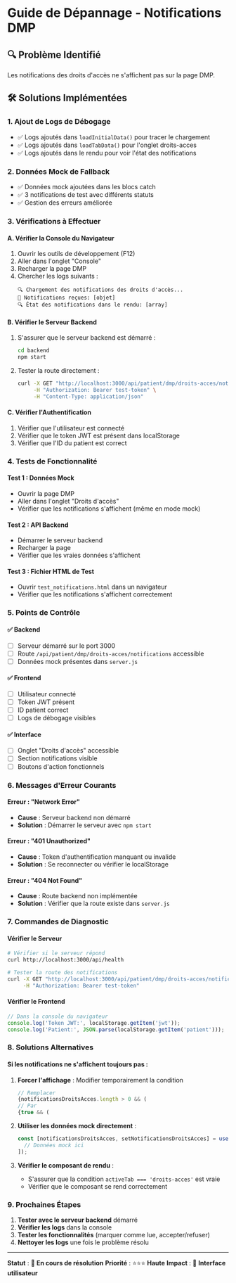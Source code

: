 # Guide de Dépannage - Notifications DMP

## 🔍 Problème Identifié
Les notifications des droits d'accès ne s'affichent pas sur la page DMP.

## 🛠️ Solutions Implémentées

### 1. Ajout de Logs de Débogage
- ✅ Logs ajoutés dans `loadInitialData()` pour tracer le chargement
- ✅ Logs ajoutés dans `loadTabData()` pour l'onglet droits-acces
- ✅ Logs ajoutés dans le rendu pour voir l'état des notifications

### 2. Données Mock de Fallback
- ✅ Données mock ajoutées dans les blocs catch
- ✅ 3 notifications de test avec différents statuts
- ✅ Gestion des erreurs améliorée

### 3. Vérifications à Effectuer

#### A. Vérifier la Console du Navigateur
1. Ouvrir les outils de développement (F12)
2. Aller dans l'onglet "Console"
3. Recharger la page DMP
4. Chercher les logs suivants :
   ```
   🔍 Chargement des notifications des droits d'accès...
   📄 Notifications reçues: [objet]
   🔍 État des notifications dans le rendu: [array]
   ```

#### B. Vérifier le Serveur Backend
1. S'assurer que le serveur backend est démarré :
   ```bash
   cd backend
   npm start
   ```

2. Tester la route directement :
   ```bash
   curl -X GET "http://localhost:3000/api/patient/dmp/droits-acces/notifications?patient_id=5" \
        -H "Authorization: Bearer test-token" \
        -H "Content-Type: application/json"
   ```

#### C. Vérifier l'Authentification
1. Vérifier que l'utilisateur est connecté
2. Vérifier que le token JWT est présent dans localStorage
3. Vérifier que l'ID du patient est correct

### 4. Tests de Fonctionnalité

#### Test 1 : Données Mock
- Ouvrir la page DMP
- Aller dans l'onglet "Droits d'accès"
- Vérifier que les notifications s'affichent (même en mode mock)

#### Test 2 : API Backend
- Démarrer le serveur backend
- Recharger la page
- Vérifier que les vraies données s'affichent

#### Test 3 : Fichier HTML de Test
- Ouvrir `test_notifications.html` dans un navigateur
- Vérifier que les notifications s'affichent correctement

### 5. Points de Contrôle

#### ✅ Backend
- [ ] Serveur démarré sur le port 3000
- [ ] Route `/api/patient/dmp/droits-acces/notifications` accessible
- [ ] Données mock présentes dans `server.js`

#### ✅ Frontend
- [ ] Utilisateur connecté
- [ ] Token JWT présent
- [ ] ID patient correct
- [ ] Logs de débogage visibles

#### ✅ Interface
- [ ] Onglet "Droits d'accès" accessible
- [ ] Section notifications visible
- [ ] Boutons d'action fonctionnels

### 6. Messages d'Erreur Courants

#### Erreur : "Network Error"
- **Cause** : Serveur backend non démarré
- **Solution** : Démarrer le serveur avec `npm start`

#### Erreur : "401 Unauthorized"
- **Cause** : Token d'authentification manquant ou invalide
- **Solution** : Se reconnecter ou vérifier le localStorage

#### Erreur : "404 Not Found"
- **Cause** : Route backend non implémentée
- **Solution** : Vérifier que la route existe dans `server.js`

### 7. Commandes de Diagnostic

#### Vérifier le Serveur
```bash
# Vérifier si le serveur répond
curl http://localhost:3000/api/health

# Tester la route des notifications
curl -X GET "http://localhost:3000/api/patient/dmp/droits-acces/notifications?patient_id=5" \
     -H "Authorization: Bearer test-token"
```

#### Vérifier le Frontend
```javascript
// Dans la console du navigateur
console.log('Token JWT:', localStorage.getItem('jwt'));
console.log('Patient:', JSON.parse(localStorage.getItem('patient')));
```

### 8. Solutions Alternatives

#### Si les notifications ne s'affichent toujours pas :

1. **Forcer l'affichage** : Modifier temporairement la condition
   ```javascript
   // Remplacer
   {notificationsDroitsAcces.length > 0 && (
   // Par
   {true && (
   ```

2. **Utiliser les données mock directement** :
   ```javascript
   const [notificationsDroitsAcces, setNotificationsDroitsAcces] = useState([
     // Données mock ici
   ]);
   ```

3. **Vérifier le composant de rendu** :
   - S'assurer que la condition `activeTab === 'droits-acces'` est vraie
   - Vérifier que le composant se rend correctement

### 9. Prochaines Étapes

1. **Tester avec le serveur backend** démarré
2. **Vérifier les logs** dans la console
3. **Tester les fonctionnalités** (marquer comme lue, accepter/refuser)
4. **Nettoyer les logs** une fois le problème résolu

---

**Statut** : 🔧 **En cours de résolution**
**Priorité** : ⭐⭐⭐ **Haute**
**Impact** : 📱 **Interface utilisateur**
